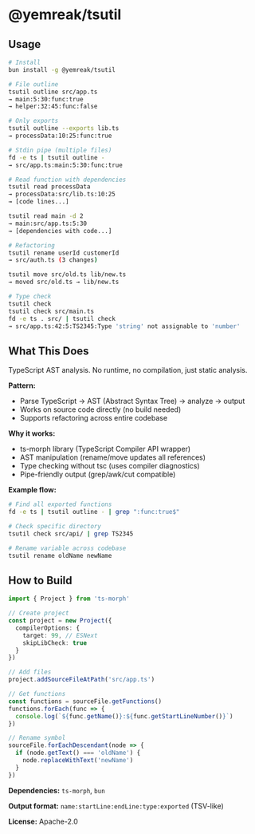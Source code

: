 # @yemreak/tsutil

## Usage

```bash
# Install
bun install -g @yemreak/tsutil

# File outline
tsutil outline src/app.ts
→ main:5:30:func:true
→ helper:32:45:func:false

# Only exports
tsutil outline --exports lib.ts
→ processData:10:25:func:true

# Stdin pipe (multiple files)
fd -e ts | tsutil outline -
→ src/app.ts:main:5:30:func:true

# Read function with dependencies
tsutil read processData
→ processData:src/lib.ts:10:25
→ [code lines...]

tsutil read main -d 2
→ main:src/app.ts:5:30
→ [dependencies with code...]

# Refactoring
tsutil rename userId customerId
→ src/auth.ts (3 changes)

tsutil move src/old.ts lib/new.ts
→ moved src/old.ts → lib/new.ts

# Type check
tsutil check
tsutil check src/main.ts
fd -e ts . src/ | tsutil check
→ src/app.ts:42:5:TS2345:Type 'string' not assignable to 'number'
```

## What This Does

TypeScript AST analysis. No runtime, no compilation, just static analysis.

**Pattern:**
- Parse TypeScript → AST (Abstract Syntax Tree) → analyze → output
- Works on source code directly (no build needed)
- Supports refactoring across entire codebase

**Why it works:**
- ts-morph library (TypeScript Compiler API wrapper)
- AST manipulation (rename/move updates all references)
- Type checking without tsc (uses compiler diagnostics)
- Pipe-friendly output (grep/awk/cut compatible)

**Example flow:**
```bash
# Find all exported functions
fd -e ts | tsutil outline - | grep ":func:true$"

# Check specific directory
tsutil check src/api/ | grep TS2345

# Rename variable across codebase
tsutil rename oldName newName
```

## How to Build

```typescript
import { Project } from 'ts-morph'

// Create project
const project = new Project({
  compilerOptions: {
    target: 99, // ESNext
    skipLibCheck: true
  }
})

// Add files
project.addSourceFileAtPath('src/app.ts')

// Get functions
const functions = sourceFile.getFunctions()
functions.forEach(func => {
  console.log(`${func.getName()}:${func.getStartLineNumber()}`)
})

// Rename symbol
sourceFile.forEachDescendant(node => {
  if (node.getText() === 'oldName') {
    node.replaceWithText('newName')
  }
})
```

**Dependencies:** `ts-morph`, `bun`

**Output format:** `name:startLine:endLine:type:exported` (TSV-like)

**License:** Apache-2.0
